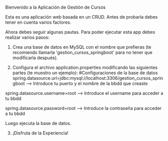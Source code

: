 Bienvenido a la Aplicación de Gestión de Cursos

Esta es una aplicación web basada en un CRUD. Antes de probarla debes tener en cuenta varios factores.

Ahora debes seguir algunas pautas. Para poder ejecutar esta app debes realizar varios pasos:

1. Crea una base de datos en MySQL con el nombre que prefieras (te recomiendo llamarla 'gestion_cursos_springboot' para no tener que modificarla después).

2. Configura el archivo application.properties modificando las siguientes partes (te muestro un ejemplo): 
#Configuraciones de la base de datos 
spring.datasource.url=jdbc:mysql://localhost:3306/gestion_cursos_springboot --> Introduce tu puerto y el nombre de la bbdd que creaste

spring.datasource.username=root --> Introduce el username para acceder a tu bbdd 

spring.datasource.password=root --> Introduce la contraseña para acceder a tu bbdd

Luego ejecuta la base de datos.
 
3. ¡Disfruta de la Experiencia!
